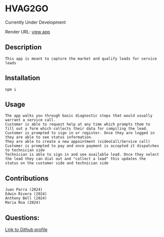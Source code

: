 # HVAG2GO

  Currently Under Development

  Render URL: [view app](https://hvac2go.onrender.com/)

## Description
    This app is meant to capture the market and qualify leads for service leads
    
## Installation
    npm i
    
## Usage
    The app walks you through basic diagnostic steps that would usually warrant a service call. 
    Customer is able to request help at any time which prompts them to fill out a form which collects their data for compiling the lead.
    Customer is prompted to sign in or register. Once they are logged in they are able to see status information.
    They are able to create a new appointment (videoCall/Service call)
    Customer is prompted to pay and once payment is accepted it dispatches to technician side
    Technician is able to sign in and see available lead. Once they select the lead they can dial out and "collect a lead" this updates the status on the customer side and technician side
## Contributions 
    Juan Parra (2024)
    Edwin Rivera (2024)
    Anthony Bell (2024)
    Maria Roa (2024)
    
## Questions:
[Link to Github profile](https://github.com/Parraj1025)
    
